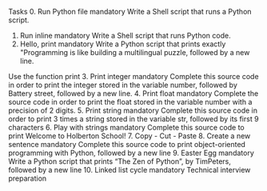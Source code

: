 Tasks
0. Run Python file
mandatory
Write a Shell script that runs a Python script.
1. Run inline
mandatory
Write a Shell script that runs Python code.
2. Hello, print
mandatory
Write a Python script that prints exactly "Programming is like building a multilingual puzzle, followed by a new line.

Use the function print
3. Print integer
mandatory
Complete this source code in order to print the integer stored in the variable number, followed by Battery street, followed by a new line.
4. Print float
mandatory
Complete the source code in order to print the float stored in the variable number with a precision of 2 digits.
5. Print string
mandatory
Complete this source code in order to print 3 times a string stored in the variable str, followed by its first 9 characters
6. Play with strings
mandatory
Complete this source code to print Welcome to Holberton School!
7. Copy - Cut - Paste
8. Create a new sentence
mandatory
Complete this source code to print object-oriented programming with Python, followed by a new line
9. Easter Egg
mandatory
Write a Python script that prints “The Zen of Python”, by TimPeters, followed by a new line
10. Linked list cycle
mandatory
Technical interview preparation
